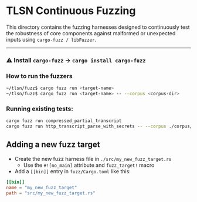 # TLSN Continuous Fuzzing
This directory contains the fuzzing harnesses designed to continuously test the robustness of core components against malformed or unexpected inputs using `cargo-fuzz / libFuzzer`.

---

### ⚠️ Install `cargo-fuzz` → `cargo install cargo-fuzz`


### How to run the fuzzers
```bash
~/tlsn/fuzz$ cargo fuzz run <target-name>
~/tlsn/fuzz$ cargo fuzz run <target-name> -- --corpus <corpus-dir>
```

### Running existing tests:
```bash
cargo fuzz run compressed_partial_transcript
cargo fuzz run http_transcript_parse_with_secrets -- --corpus ./corpus/http_transcript_parse_with_secrets/
```

## Adding a new fuzz target
- Create the new fuzz harness file in `./src/my_new_fuzz_target.rs`
  - Use the ```#![no_main]```  attribute and `fuzz_target!` macro
- Add a `[[bin]]` entry in `fuzz/Cargo.toml` like this:
```toml
[[bin]]
name = "my_new_fuzz_target"
path = "src/my_new_fuzz_target.rs"
```




